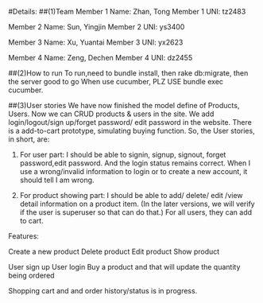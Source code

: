#Details:
##(1)Team
Member 1 Name: Zhan, Tong
Member 1 UNI:  tz2483

Member 2 Name: Sun, Yingjin
Member 2 UNI:  ys3400

Member 3 Name: Xu, Yuantai
Member 3 UNI:  yx2623

Member 4 Name: Zeng, Dechen
Member 4 UNI:  dz2455

##(2)How to run
To run,need to bundle install, then rake db:migrate, then the server good to go
When use cucumber, PLZ USE  bundle exec cucumber.

##(3)User stories
We have now finished the model define of Products, Users.  Now we can CRUD products & users in the site. We add login/logout/sign up/forget password/ edit password in the website. There is a add-to-cart prototype, simulating buying function.
So, the User stories, in short, are:
1. For user part:
   I should be able to signin, signup, signout, forget password,edit password. And the login status remains correct.
   When I use a wrong/invalid information to login or to create a new account, it should tell I am wrong.

2. For product showing part:
   I should be able to add/ delete/ edit /view detail information on a product item. (In the later versions, we will verify if the user is superuser so that can do that.)  For all users, they can add to cart.

Features:

Create a new product
Delete product
Edit product
Show product

User sign up
User login
Buy a product and that will update the quantity being ordered


Shopping cart and and order history/status is in progress.


